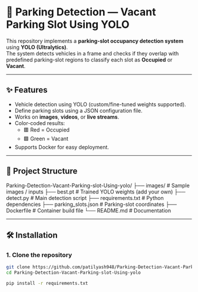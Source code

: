# 🚗 Parking Detection — Vacant Parking Slot Using YOLO

This repository implements a **parking-slot occupancy detection system** using **YOLO (Ultralytics)**.  
The system detects vehicles in a frame and checks if they overlap with predefined parking-slot regions to classify each slot as **Occupied** or **Vacant**.

---

## ✨ Features
- Vehicle detection using YOLO (custom/fine-tuned weights supported).
- Define parking slots using a JSON configuration file.
- Works on **images**, **videos**, or **live streams**.
- Color-coded results:
  - 🟥 Red = Occupied
  - 🟩 Green = Vacant
- Supports Docker for easy deployment.

---

## 📂 Project Structure

Parking-Detection-Vacant-Parking-slot-Using-yolo/
├── images/ # Sample images / inputs
├── best.pt # Trained YOLO weights (add your own)
├── detect.py # Main detection script
├── requirements.txt # Python dependencies
├── parking_slots.json # Parking-slot coordinates
├── Dockerfile # Container build file
└── README.md # Documentation


---

## 🛠️ Installation

### 1. Clone the repository
```bash
git clone https://github.com/patilyash948/Parking-Detection-Vacant-Parking-slot-Using-yolo.git
cd Parking-Detection-Vacant-Parking-slot-Using-yolo

pip install -r requirements.txt

